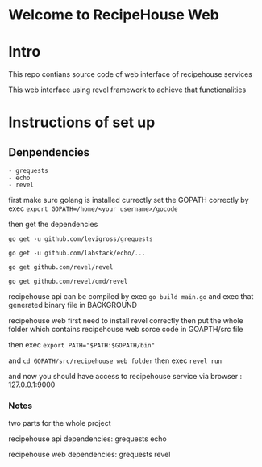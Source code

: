 # Welcome to RecipeHouse Web

# Intro

This repo contians source code of web interface of recipehouse services

This web interface using revel framework to achieve that functionalities

# Instructions of set up

## Denpendencies

	- grequests
	- echo
	- revel


first make sure golang is installed currectly
set the GOPATH correctly by exec `export GOPATH=/home/<your username>/gocode`

then get the dependencies


`go get -u github.com/levigross/grequests`

`go get -u github.com/labstack/echo/...`

`go get github.com/revel/revel`

`go get github.com/revel/cmd/revel`


recipehouse api can be compiled by exec 
`go build main.go`
and exec that generated binary file in BACKGROUND

recipehouse web
first need to install revel correctly
then put the whole folder which contains recipehouse web sorce code in GOAPTH/src file

then exec `export PATH="$PATH:$GOPATH/bin"`

and `cd GOPATH/src/recipehouse web folder` then exec `revel run` 

and now you should have access to recipehouse service via browser : 127.0.0.1:9000


### Notes

two parts for the whole project

recipehouse api 
    dependencies:
        grequests
        echo


recipehouse web
    dependencies:
        grequests
        revel

